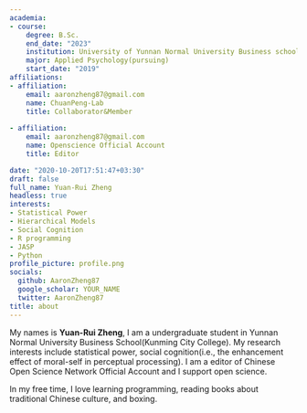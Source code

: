 ```yaml
---
academia:
- course:
    degree: B.Sc.
    end_date: "2023"
    institution: University of Yunnan Normal University Business school
    major: Applied Psychology(pursuing)
    start_date: "2019"
affiliations:
- affiliation:
    email: aaronzheng87@gmail.com
    name: ChuanPeng-Lab
    title: Collaborator&Member
    
- affiliation:
    email: aaronzheng87@gmail.com
    name: Openscience Official Account
    title: Editor

date: "2020-10-20T17:51:47+03:30"
draft: false
full_name: Yuan-Rui Zheng
headless: true
interests:
- Statistical Power
- Hierarchical Models
- Social Cognition
- R programming
- JASP
- Python
profile_picture: profile.png
socials:
  github: AaronZheng87
  google_scholar: YOUR_NAME
  twitter: AaronZheng87
title: about
---
```


My names is **Yuan-Rui Zheng**, I am a undergraduate student in Yunnan Normal University Business School(Kunming City College). My research interests include statistical power, social cognition(i.e., the enhancement effect of moral-self in perceptual processing). I am a editor of Chinese Open Science Network Official Account and I support open science.

In my free time, I love learning programming, reading books about traditional Chinese culture, and boxing.

